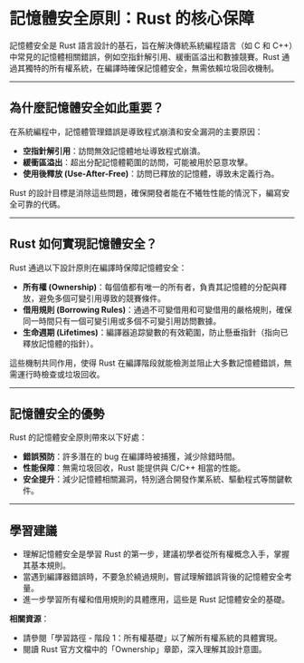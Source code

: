 # 記憶體安全原則：Rust 的核心保障

記憶體安全是 Rust 語言設計的基石，旨在解決傳統系統編程語言（如 C 和 C++）中常見的記憶體相關錯誤，例如空指針解引用、緩衝區溢出和數據競賽。Rust 通過其獨特的所有權系統，在編譯時確保記憶體安全，無需依賴垃圾回收機制。

---

## 為什麼記憶體安全如此重要？

在系統編程中，記憶體管理錯誤是導致程式崩潰和安全漏洞的主要原因：

- **空指針解引用**：訪問無效記憶體地址導致程式崩潰。
- **緩衝區溢出**：超出分配記憶體範圍的訪問，可能被用於惡意攻擊。
- **使用後釋放 (Use-After-Free)**：訪問已釋放的記憶體，導致未定義行為。

Rust 的設計目標是消除這些問題，確保開發者能在不犧牲性能的情況下，編寫安全可靠的代碼。

---

## Rust 如何實現記憶體安全？

Rust 通過以下設計原則在編譯時保障記憶體安全：

- **所有權 (Ownership)**：每個值都有唯一的所有者，負責其記憶體的分配與釋放，避免多個可變引用導致的競賽條件。
- **借用規則 (Borrowing Rules)**：通過不可變借用和可變借用的嚴格規則，確保同一時間只有一個可變引用或多個不可變引用訪問數據。
- **生命週期 (Lifetimes)**：編譯器追踪變數的有效範圍，防止懸垂指針（指向已釋放記憶體的指針）。

這些機制共同作用，使得 Rust 在編譯階段就能檢測並阻止大多數記憶體錯誤，無需運行時檢查或垃圾回收。

---

## 記憶體安全的優勢

Rust 的記憶體安全原則帶來以下好處：

- **錯誤預防**：許多潛在的 bug 在編譯時被捕獲，減少除錯時間。
- **性能保障**：無需垃圾回收，Rust 能提供與 C/C++ 相當的性能。
- **安全提升**：減少記憶體相關漏洞，特別適合開發作業系統、驅動程式等關鍵軟件。

---

## 學習建議

- 理解記憶體安全是學習 Rust 的第一步，建議初學者從所有權概念入手，掌握其基本規則。
- 當遇到編譯器錯誤時，不要急於繞過規則，嘗試理解錯誤背後的記憶體安全考量。
- 進一步學習所有權和借用規則的具體應用，這些是 Rust 記憶體安全的基礎。

**相關資源**：

- 請參閱「學習路徑 - 階段 1：所有權基礎」以了解所有權系統的具體實現。
- 閱讀 Rust 官方文檔中的「Ownership」章節，深入理解其設計意圖。